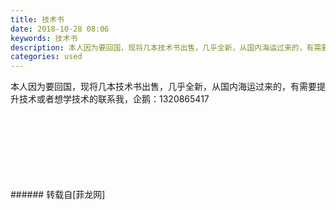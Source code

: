 ```yaml
---
title: 技术书
date: 2018-10-28 08:06
keywords: 技术书
description: 本人因为要回国，现将几本技术书出售，几乎全新，从国内海运过来的，有需要提升技术或者想学技术的联系我，企鹅：1320865417
categories: used
---
```

<td class="t_f" id="postmessage_2178347">

本人因为要回国，现将几本技术书出售，几乎全新，从国内海运过来的，有需要提升技术或者想学技术的联系我，企鹅：1320865417<br/>
<img alt="" border="0" class="zoom" data-cf-modified-bafbfd01348192407d81363a-="" file="http://www.flw.ph/data/appbyme/upload/image/201810/28/dP8VVMhNuUzv.jpg" id="aimg_jGSoX" lazyloadthumb="1" onclick="" onmouseover="" src="http://www.flw.ph/data/appbyme/upload/image/201810/28/dP8VVMhNuUzv.jpg"/><br/>
<br/>
<img alt="" border="0" class="zoom" data-cf-modified-bafbfd01348192407d81363a-="" file="http://www.flw.ph/data/appbyme/upload/image/201810/28/ImwLpnDDQjPk.jpg" id="aimg_QWhUY" lazyloadthumb="1" onclick="" onmouseover="" src="http://www.flw.ph/data/appbyme/upload/image/201810/28/ImwLpnDDQjPk.jpg"/><br/>
<br/>
<img alt="" border="0" class="zoom" data-cf-modified-bafbfd01348192407d81363a-="" file="http://www.flw.ph/data/appbyme/upload/image/201810/28/52ncF3W3ciw2.jpg" id="aimg_s4wCF" lazyloadthumb="1" onclick="" onmouseover="" src="http://www.flw.ph/data/appbyme/upload/image/201810/28/52ncF3W3ciw2.jpg"/><br/>
<br/>
<img alt="" border="0" class="zoom" data-cf-modified-bafbfd01348192407d81363a-="" file="http://www.flw.ph/data/appbyme/upload/image/201810/28/n0eMhAVLoe5S.jpg" id="aimg_C2Zja" lazyloadthumb="1" onclick="" onmouseover="" src="http://www.flw.ph/data/appbyme/upload/image/201810/28/n0eMhAVLoe5S.jpg"/><br/>
<br/>
<img alt="" border="0" class="zoom" data-cf-modified-bafbfd01348192407d81363a-="" file="http://www.flw.ph/data/appbyme/upload/image/201810/28/PAWyPWxZZpCX.jpg" id="aimg_i02j5" lazyloadthumb="1" onclick="" onmouseover="" src="http://www.flw.ph/data/appbyme/upload/image/201810/28/PAWyPWxZZpCX.jpg"/><br/>
<br/>
<img alt="" border="0" class="zoom" data-cf-modified-bafbfd01348192407d81363a-="" file="http://www.flw.ph/data/appbyme/upload/image/201810/28/eCmK1LHxMIva.jpg" id="aimg_Hdg0z" lazyloadthumb="1" onclick="" onmouseover="" src="http://www.flw.ph/data/appbyme/upload/image/201810/28/eCmK1LHxMIva.jpg"/><br/>
<br/>
<img alt="" border="0" class="zoom" data-cf-modified-bafbfd01348192407d81363a-="" file="http://www.flw.ph/data/appbyme/upload/image/201810/28/NSKQibJohHwS.jpg" id="aimg_Ixx67" lazyloadthumb="1" onclick="" onmouseover="" src="http://www.flw.ph/data/appbyme/upload/image/201810/28/NSKQibJohHwS.jpg"/><br/>
<br/>
</td>
###### 转载自[菲龙网]
